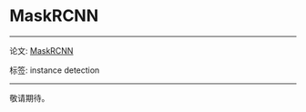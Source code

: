 # MaskRCNN

***

论文: [MaskRCNN](http://cn.arxiv.org/pdf/1703.06870v3)

标签: instance detection

***

敬请期待。
